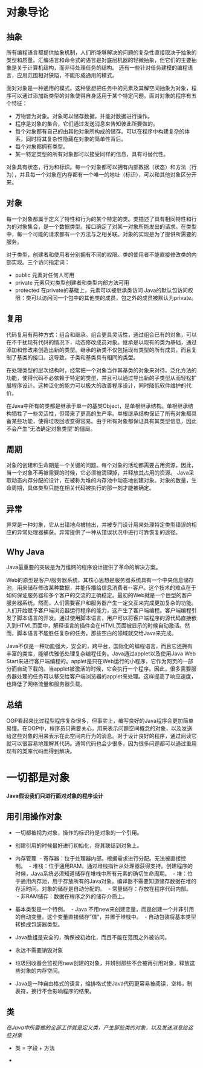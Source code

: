 # 对象导论

## 抽象
所有编程语言都提供抽象机制，人们所能够解决的问题的复杂性直接取决于抽象的类型和质量。汇编语言和命令式的语言是对底层机器的轻微抽象，但它们的主要抽象是关于计算机结构，而非待处理任务的结构。 还有一些针对任务建模的编程语言，应用范围相对狭隘，不能形成通用的模式。

面对对象是一种通用的模式。这种思想把任务中的元素及其解空间抽象为对象，程序可以通过添加新类型的对象使得自身适用于某个特定问题。面对对象的程序有五个特征：
- 万物皆为对象。对象可以储存数据，并能对数据进行操作。
- 程序是对象的集合，它们通过发送消息来告知彼此所要做的。
- 每个对象都有自己的由其他对象所构成的储存。可以在程序中构建复杂的体系，同时将其复杂性隐藏在对象的简单性背后。
- 每个对象都拥有类型。
- 某一特定类型的所有对象都可以接受同样的信息，具有可替代性。 

对象具有状态，行为和标识。每一个对象都可以拥有内部数据（状态）和方法（行为），并且每一个对象在内存都有一个唯一的地址（标识），可以和其他对象区分开来。

## 对象
每一个对象都属于定义了特性和行为的某个特定的类。类描述了具有相同特性和行为的对象集合，是一个数据类型。接口确定了对某一对象所能发出的请求。在类型中，每一个可能的请求都有一个方法与之相关联。对象的实现是为了提供所需要的服务。

对于类型，创建者和使用者分别拥有不同的权限。类的使用者不能直接修改类的内部实现。三个访问指定词：
- public 元素对任何人可用
- private 元素只对类型创建者和类型内部方法可用
- protected 在private的基础上，元素可以被继承类访问
Java的默认包访问权限：类可以访问同一个包中的其他类的成员，包之外的成员被默认为private。

## 复用
代码复用有两种方式：组合和继承。组合更具灵活性，通过组合已有的对象，可以在不干扰现有代码的情况下，动态修改成员对象。继承是以现有的类为基础，通过添加和修改来创造出新的类型。继承的新类不仅包括现有类型的所有成员，而且复制了基类的接口。这导致，子类和基类具有相同的类型。

在处理类型的层次结构时，经常把一个对象当作其基类的对象来对待。泛化方法的功能，使得代码不必依赖于特定的类型，并且可以通过导出新的子类型从而轻松扩展程序设计。这种泛化的能力可以极大的改善程序设计，同时降低软件维护的代价。

在Java中所有的类都是继承于单一的基类Object，是单根继承结构。单根继承结构牺牲了一些灵活性，但带来了更高的生产率。单根继承结构保证了所有对象都具备某些功能，使得垃圾回收变得容易。由于所有对象都保证具有其类型信息，因此不会产生“无法确定对象类型”的僵局。

## 周期
对象的创建和生命期是一个关键的问题。每个对象的活动都需要占用资源，因此，当一个对象不再被需要的时候，它必须被清理掉，并释放其占用的资源。 Java采取动态内存分配的设计，在被称为堆的内存池中动态地创建对象。对象的数量，生命周期，具体类型只能在相关代码被执行的那一刻才能被确定。

## 异常
异常是一种对象，它从出错地点被抛出，并被专门设计用来处理特定类型错误的相应的异常处理器捕获。异常提供了一种从错误状况中进行可靠恢复的途径。

## Why Java
Java最重要的突破是为万维网的程序设计提供了革命的解决方案。

Web的原型是客户/服务器系统，其核心思想是服务器系统具有一个中央信息储存池，用来储存修改某种数据，并能传播给信息消费者--客户。这个技术的难点在于如何保证服务器和多个客户的交流的正确稳定。最初的Web就是一个巨型的客户服务器系统。然而，人们需要客户和服务器产生一定交互来完成更加复杂的功能。人们开始赋予客户端浏览器运行程序的能力，这产生了客户端编程。客户端编程引发了脚本语言的开发。通过使用脚本语言，用户可以将客户端程序的源代码直接嵌入到HTML页面中，解释语言的插件会在HTML页面被显示的时候自动激活。然而，脚本语言不能胜任复杂的任务。那些空白的领域就交给Java来完成。

Java不仅是一种功能强大，安全的，跨平台，国际化的编程语言，而且它还拥有丰富的类库，能够优雅低处理复杂编程任务。Java通过applet以及使用Java Web Start来进行客户端编程的。applet是只在Web运行的小程序，它作为网页的一部分而自动下载的。当applet被激活的时候，它会执行一个程序。因此，很多需要服务器处理的任务可以移交给客户端浏览器的applet来处理。这样提高了响应速度，也降低了网络流量和服务器负载。

## 总结
OOP看起来比过程型程序复杂很多，但事实上，编写良好的Java程序会更加简单易懂。在OOP中，程序员只需要关心，用来表示问题空间概念的对象，以及发送给这些对象的用来表示在此空间内行为的消息。对于设计良好的程序，通过阅读它就可以很容易地理解其代码。通常代码也会少很多，因为很多问题都可以通过重用现有的类库代码而得到解决。


# 一切都是对象
**Java假设我们只进行面对对象的程序设计**

## 用引用操作对象
- 一切都被视为对象，操作的标识符是对象的一个引用。
- 创建引用的时候最好进行初始化，将其联结到对象上。

- 内存管理
  - 寄存器：位于处理器内部。根据需求进行分配。无法被直接控制。
  - 堆栈：位于通用RAM，通过堆栈指针从处理器获得支持。创建程序的时候，Java系统必须知道储存在堆栈中所有元素的确切生命周期。
  - 堆：位于通用内存池，用于存放所有的Java对象。编译器不需要知道储存数据在堆的存活时间。对象的储存是自动分配的。
  - 常量储存：存放在程序代码内部。
  - 非RAM储存：数据在程序之外的储存介质上。
  
- 基本类型是一个特例。
  - Java 不用new来创建变量，而是创建一个并非引用的自动变量。这个变量直接储存”值“，并置于堆栈中。
  - 自动包装将基本类型转换成包装器类型。
  
- Java数组是安全的，确保被初始化，而且不能在范围之外被访问。

- 永远不需要销毁对象
 - 垃圾回收器会监视用new创建的对象，并辨别那些不会被再引用对象，释放这些对象的内存空间。

- Java是一种自由格式的语言，缩排格式使Java代码更容易被阅读，空格，制表符，换行不会影响程序的结果。

## 类
*在Java中所要做的全部工作就是定义类，产生那些类的对象，以及发送消息给这些对象*

- 类 = 字段 + 方法

- 






